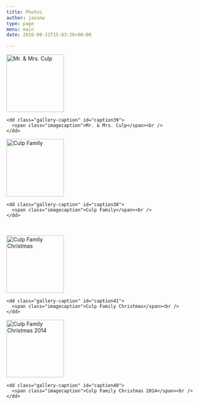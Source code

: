 ```yaml
---
title: Photos
author: jasonw
type: page
menu: main
date: 2016-09-21T15:03:26+00:00

---
```

<!-- see gallery_shortcode() in wp-includes/media.php -->

<div id='gallery-1' class='gallery galleryid-37 gallery-columns-2 gallery-size-thumbnail gallery1'>
  <dl class="gallery-item">
    <dt class="gallery-icon">
      <a href="http://highlandersheart.com/wp-content/uploads/2016/09/44ec166d-17d7-692f-9f10-c2dfa490b44d.jpg" title="Mr. & Mrs. Culp" rel="gallery1"><img src="http://highlandersheart.com/wp-content/uploads/2016/09/44ec166d-17d7-692f-9f10-c2dfa490b44d-150x150.jpg" width="150" height="150" alt="Mr. & Mrs. Culp" /></a>
    </dt>
    
    <dd class="gallery-caption" id="caption39">
      <span class="imagecaption">Mr. & Mrs. Culp</span><br />
    </dd>
  </dl>
  
  <dl class="gallery-item">
    <dt class="gallery-icon">
      <a href="http://highlandersheart.com/wp-content/uploads/2016/09/1ff037a1-7101-1987-e7ee-6290b798dfb6.jpg" title="Culp Family" rel="gallery1"><img src="http://highlandersheart.com/wp-content/uploads/2016/09/1ff037a1-7101-1987-e7ee-6290b798dfb6-150x150.jpg" width="150" height="150" alt="Culp Family" /></a>
    </dt>
    
    <dd class="gallery-caption" id="caption38">
      <span class="imagecaption">Culp Family</span><br />
    </dd>
  </dl>
  
  <br style="clear: both" />
  
  <dl class="gallery-item">
    <dt class="gallery-icon">
      <a href="http://highlandersheart.com/wp-content/uploads/2016/09/faa0bbdf-3e6d-ed92-39dd-0c92d045362e-1024x700.jpg" title="Culp Family Christmas" rel="gallery1"><img src="http://highlandersheart.com/wp-content/uploads/2016/09/faa0bbdf-3e6d-ed92-39dd-0c92d045362e-150x150.jpg" width="150" height="150" alt="Culp Family Christmas" /></a>
    </dt>
    
    <dd class="gallery-caption" id="caption41">
      <span class="imagecaption">Culp Family Christmas</span><br />
    </dd>
  </dl>
  
  <dl class="gallery-item">
    <dt class="gallery-icon">
      <a href="http://highlandersheart.com/wp-content/uploads/2016/09/4106316b-3312-17e1-5792-a7ea9875e75f-1024x759.jpg" title="Culp Family Christmas 2014" rel="gallery1"><img src="http://highlandersheart.com/wp-content/uploads/2016/09/4106316b-3312-17e1-5792-a7ea9875e75f-150x150.jpg" width="150" height="150" alt="Culp Family Christmas 2014" /></a>
    </dt>
    
    <dd class="gallery-caption" id="caption40">
      <span class="imagecaption">Culp Family Christmas 2014</span><br />
    </dd>
  </dl>
  
  <br style="clear: both" />
</div>